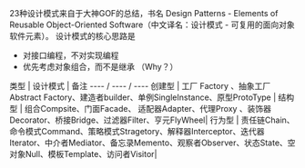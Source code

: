 23种设计模式来自于大神GOF的总结，书名 Design Patterns - Elements of Reusable Object-Oriented Software（中文译名：设计模式 - 可复用的面向对象软件元素）。
设计模式的核心思路是
* 对接口编程，不对实现编程
* 优先考虑对象组合，而不是继承 （Why？）

类型 | 设计模式 | 备注
---- / ---- / ---- 
创建型 | 工厂 Factory 、抽象工厂Abstract Factory、建造者builder、单例SingleInstance、原型ProtoType |
结构型 | 组合Compsite、门面Facade、 适配器Adapter、代理Proxy 、装饰器Decorator、桥接Bridge、过滤器Filter、亨元FlyWheel|
行为型 | 责任链Chain、命令模式Command、策略模式Stragetory、解释器Interceptor、迭代器Iterator、中介者Mediator、备忘录Memento、观察者Observer、状态State、空对象Null、模板Template、访问者Visitor|
